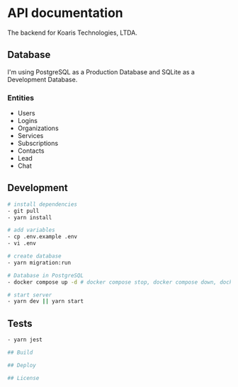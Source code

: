 # API documentation
The backend for Koaris Technologies, LTDA.

## Database
I'm using PostgreSQL as a Production Database and SQLite as a Development Database.

### Entities
- Users
- Logins
- Organizations
- Services
- Subscriptions
- Contacts
- Lead
- Chat

## Development
```bash
# install dependencies
- git pull
- yarn install

# add variables
- cp .env.example .env
- vi .env

# create database
- yarn migration:run

# Database in PostgreSQL
- docker compose up -d # docker compose stop, docker compose down, docker rm <nome>

# start server
- yarn dev || yarn start
```

## Tests
```bash
- yarn jest

## Build

## Deploy

## License
